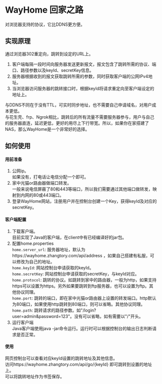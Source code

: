 # WayHome 回家之路
对浏览器支持的协议，它比DDNS更方便。

## 实现原理  
通过浏览器302重定向，跳转到设定的URL上。  

1. 客户端每隔一段时间向服务器发送更新报文，报文包含了跳转所需的协议、端口、路径参数以及keyId、secretKey信息。
2. 服务器根据收到的报文获取跳转所需的参数，同时获取客户端的公网IPv4地址。
3. 当浏览器访问服务器的跳转接口时，根据keyId将请求重定向至客户端设定的地址上。  

与DDNS不同在于没有TTL，可实时同步地址，也不需要自己申请域名，对用户成本更低。  
与花生壳、frp、Ngrok相比，跳转后的所有流量不需要服务器参与，用户与自己的服务器直连，延迟更低，更好的用尽上下行带宽。所以，如果你在家搭建了NAS，那么WayHome是一个非常好的选择。

## 如何使用

#### 用前准备
  1. 公网ip。  
     如果没有，打电话让电信分配一个即可。
  2. 家中光猫or路由器做端口转发。    
     一般来说电信屏蔽了80和443等端口，所以我们需要通过其他端口做转发，映射到内网的80或443端口。
  3. 登录WayHome网站，注册用户并在控制台创建一个Key，获得keyId及对应的secretKey。

#### 客户端配置
  1. 下载客户端。  
      目前实现了Java的客户端，在client中有已经编译好的jar包。
  2. 配置home.properties  
      `home.server_url`: 服务器地址，默认为https://wayhome.zhangtory.com/api/address ，如果自己搭建有私服，可以修改为自己的地址。  
      `home.keyId`: 网站控制台申请获取的keyId。  
      `home.secretKey`: 网站控制台申请获取的secretKey，与keyId对应。  
      `home.protocol`: 跳转的协议。如跳转到家中的路由器，一般为http，如果支持https可以设置为https。另外如果要跳转到ftp服务器，也可以设置为ftp。其他协议同理。  
      `home.port`: 跳转的端口，即在家中光猫or路由器上设置的转发端口。http默认为80端口，如果使用http跳转到80端口，则可以省略。其他协议同理。    
      `home.path`: 跳转请求的路径参数。如"/login?user=admin&password=123"。没有可以省略，如有需要以"/"开头。  
  3. 运行客户端  
      Java客户端使用java -jar命令运行。运行时可以根据控制台的输出日志判断请求是否正常。  
      
#### 使用
  网页控制台可以查看对应keyId设置的跳转地址及其他信息。  
  访问https://wayhome.zhangtory.com/api/go/{keyId} 即可跳转到设置的地址上。  
  可以将跳转地址作为书签保存。  
